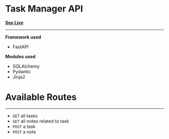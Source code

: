# Task Manager API

[**See Live**](https://task-manager-backend-fastapi.onrender.com/docs)

<hr />

**Framework used**

* FastAPI

**Modules used**

* SQLAlchemy
* Pydantic
* Jinja2

# Available Routes

<hr />

* `GET` all tasks
* `GET` all notes related to task
* `POST` a task
* `POST` a note
